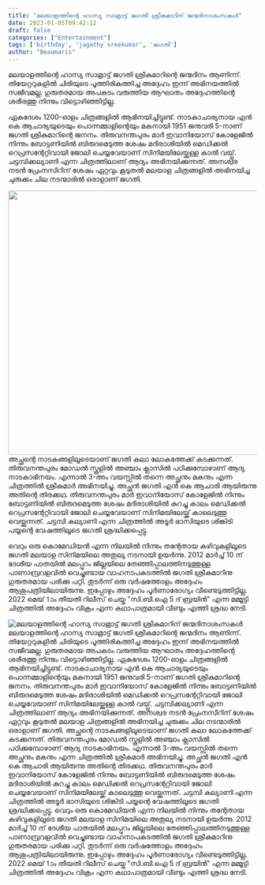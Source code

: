 ```yaml
---
title: "മലയാളത്തിന്റെ ഹാസ്യ സാമ്രാട്ട് ജഗതി ശ്രീകുമാറിന് ജന്മദിനാശംസകൾ"
date: 2023-01-05T09:42:12
draft: false
categories: ["Entertainment"]
tags: ['birthday', 'jagathy sreekumar', 'ജഗതി']
author: "Beaumaris"
---
```


മലയാളത്തിന്റെ ഹാസ്യ സാമ്രാട്ട് ജഗതി ശ്രീകുമാറിന്റെ ജന്മദിനം ആണിന്ന്. തിയേറ്ററുകളിൽ ചിരിയുടെ പൂത്തിരികത്തിച്ച അദ്ദേഹം ഇന്ന് അഭിനയത്തിൽ സജീവമല്ല. ഗുരുതരമായ അപകടം വരുത്തിയ ആഘാതം അദ്ദേഹത്തിന്റെ ശരീരത്തു നിന്നും വിട്ടൊഴിഞ്ഞിട്ടില്ല.

ഏകദേശം 1200-ഓളം ചിത്രങ്ങളിൽ ആഭിനയിച്ചിട്ടുണ്ട്. നാടകാചാര്യനായ എൻ കെ ആചാര്യയുടെയും പൊന്നമ്മാളിന്റെയും മകനായി 1951 ജനുവരി 5-നാണ് ജഗതി ശ്രീകുമാറിന്റെ ജനനം. തിരുവനന്തപുരം മാർ ഇവാനിയോസ് കോളേജിൽ നിന്നും ബോട്ടണിയിൽ ബിരുദമെടുത്ത ശേഷം മദിരാശിയിൽ മെഡിക്കൽ റെപ്രസന്റേറ്റിവായി ജോലി ചെയ്യവേയാണ് സിനിമയിലേയ്ക്കുള്ള കാൽ വയ്പ്പ്‌. ചട്ടമ്പിക്കല്യാണി എന്ന ചിത്രത്തിലാണ് ആദ്യം അഭിനയിക്കുന്നത്. അനശ്വര നടൻ പ്രേംനസീറിന് ശേഷം ഏറ്റവും കൂടുതൽ മലയാള ചിത്രങ്ങളിൽ അഭിനയിച്ച ചുരുക്കം ചില നടന്മാരിൽ ഒരാളാണ് ജഗതി.

<img class=" wp-image-377492 aligncenter" src="https://cdn.boolokam.com/articles/2023/01/1212-2.jpg" alt="" width="715" height="536" />അച്ഛന്റെ നാടകങ്ങളിലൂടെയാണ് ജഗതി കലാ ലോകത്തേക്ക് കടക്കുന്നത്. തിരുവനന്തപുരം മോഡൽ സ്കൂളിൽ അഞ്ചാം ക്ലാസിൽ പഠിക്കുമ്പോഴാണ് ആദ്യ നാടകാഭിനയം. എന്നാൽ 3-അം വയസ്സിൽ തന്നെ അച്ഛനും മകനും എന്ന ചിത്രത്തിൽ ശ്രീകുമാർ അഭിനയിച്ചു. അച്ഛൻ ജഗതി എൻ കെ ആചാരി ആയിരുന്നു അതിന്റെ തിരക്കഥ. തിരുവനന്തപുരം മാർ ഇവാനിയോസ് കോളേജിൽ നിന്നും ബോട്ടണിയിൽ ബിരുദമെടുത്ത ശേഷം മദിരാശിയിൽ കുറച്ചു കാലം മെഡിക്കൽ റെപ്രസന്റേറ്റിവായി ജോലി ചെയ്യവേയാണ് സിനിമയിലേയ്ക്ക് കാലെടുത്തു വെയ്ക്കുന്നത്. ചട്ടമ്പി കല്യാണി എന്ന ചിത്രത്തിൽ അടൂർ ഭാസിയുടെ ശിങ്കിടി പയ്യന്റെ വേഷത്തിലൂടെ ജഗതി ശ്രദ്ധിക്കപ്പെട്ടു.

വെറും ഒരു കൊമേഡിയൻ എന്ന നിലയിൽ നിന്നും തന്റേതായ കഴിവുകളിലൂടെ ജഗതി മലയാള സിനിമയിലെ അതുല്യ നടനായി ഉയർന്നു. 2012 മാർച്ച് 10 ന് ദേശീയ പാതയിൽ മലപ്പുറം ജില്ലയിലെ തേഞ്ഞിപ്പാലത്തിനടുത്തുള്ള പാണാമ്പ്രവളവിൽ വെച്ചുണ്ടായ വാഹനാപകടത്തിൽ ജഗതി ശ്രീകുമാറിനു ഗുരുതരമായ പരിക്കു പറ്റി. തുടർന്ന് ഒരു വർഷത്തോളം അദ്ദേഹം ആശുപത്രിയിലായിരുന്നു. ഇപ്പോഴും അദ്ദേഹം പൂർണാരോഗ്യം വീണ്ടെടുത്തിട്ടില്ല. 2022 മെയ് 1ാം തീയതി റിലീസ് ചെയ്ത "സി.ബി.ഐ 5 ദ് ബ്രയിൻ" എന്ന മമ്മൂട്ടി ചിത്രത്തിൽ അദ്ദേഹം വിക്രം എന്ന കഥാപാത്രമായി വീണ്ടും എത്തി ശ്രദ്ധ നേടി.


![മലയാളത്തിന്റെ ഹാസ്യ സാമ്രാട്ട് ജഗതി ശ്രീകുമാറിന് ജന്മദിനാശംസകൾ](https://cdn.boolokam.com/articles/2023/01/1212-2.jpg)മലയാളത്തിന്റെ ഹാസ്യ സാമ്രാട്ട് ജഗതി ശ്രീകുമാറിന്റെ ജന്മദിനം ആണിന്ന്. തിയേറ്ററുകളിൽ ചിരിയുടെ പൂത്തിരികത്തിച്ച അദ്ദേഹം ഇന്ന് അഭിനയത്തിൽ സജീവമല്ല. ഗുരുതരമായ അപകടം വരുത്തിയ ആഘാതം അദ്ദേഹത്തിന്റെ ശരീരത്തു നിന്നും വിട്ടൊഴിഞ്ഞിട്ടില്ല. ഏകദേശം 1200-ഓളം ചിത്രങ്ങളിൽ ആഭിനയിച്ചിട്ടുണ്ട്. നാടകാചാര്യനായ എൻ കെ ആചാര്യയുടെയും പൊന്നമ്മാളിന്റെയും മകനായി 1951 ജനുവരി 5-നാണ് ജഗതി ശ്രീകുമാറിന്റെ ജനനം. തിരുവനന്തപുരം മാർ ഇവാനിയോസ് കോളേജിൽ നിന്നും ബോട്ടണിയിൽ ബിരുദമെടുത്ത ശേഷം മദിരാശിയിൽ മെഡിക്കൽ റെപ്രസന്റേറ്റിവായി ജോലി ചെയ്യവേയാണ് സിനിമയിലേയ്ക്കുള്ള കാൽ വയ്പ്പ്‌. ചട്ടമ്പിക്കല്യാണി എന്ന ചിത്രത്തിലാണ് ആദ്യം അഭിനയിക്കുന്നത്. അനശ്വര നടൻ പ്രേംനസീറിന് ശേഷം ഏറ്റവും കൂടുതൽ മലയാള ചിത്രങ്ങളിൽ അഭിനയിച്ച ചുരുക്കം ചില നടന്മാരിൽ ഒരാളാണ് ജഗതി. അച്ഛന്റെ നാടകങ്ങളിലൂടെയാണ് ജഗതി കലാ ലോകത്തേക്ക് കടക്കുന്നത്. തിരുവനന്തപുരം മോഡൽ സ്കൂളിൽ അഞ്ചാം ക്ലാസിൽ പഠിക്കുമ്പോഴാണ് ആദ്യ നാടകാഭിനയം. എന്നാൽ 3-അം വയസ്സിൽ തന്നെ അച്ഛനും മകനും എന്ന ചിത്രത്തിൽ ശ്രീകുമാർ അഭിനയിച്ചു. അച്ഛൻ ജഗതി എൻ കെ ആചാരി ആയിരുന്നു അതിന്റെ തിരക്കഥ. തിരുവനന്തപുരം മാർ ഇവാനിയോസ് കോളേജിൽ നിന്നും ബോട്ടണിയിൽ ബിരുദമെടുത്ത ശേഷം മദിരാശിയിൽ കുറച്ചു കാലം മെഡിക്കൽ റെപ്രസന്റേറ്റിവായി ജോലി ചെയ്യവേയാണ് സിനിമയിലേയ്ക്ക് കാലെടുത്തു വെയ്ക്കുന്നത്. ചട്ടമ്പി കല്യാണി എന്ന ചിത്രത്തിൽ അടൂർ ഭാസിയുടെ ശിങ്കിടി പയ്യന്റെ വേഷത്തിലൂടെ ജഗതി ശ്രദ്ധിക്കപ്പെട്ടു. വെറും ഒരു കൊമേഡിയൻ എന്ന നിലയിൽ നിന്നും തന്റേതായ കഴിവുകളിലൂടെ ജഗതി മലയാള സിനിമയിലെ അതുല്യ നടനായി ഉയർന്നു. 2012 മാർച്ച് 10 ന് ദേശീയ പാതയിൽ മലപ്പുറം ജില്ലയിലെ തേഞ്ഞിപ്പാലത്തിനടുത്തുള്ള പാണാമ്പ്രവളവിൽ വെച്ചുണ്ടായ വാഹനാപകടത്തിൽ ജഗതി ശ്രീകുമാറിനു ഗുരുതരമായ പരിക്കു പറ്റി. തുടർന്ന് ഒരു വർഷത്തോളം അദ്ദേഹം ആശുപത്രിയിലായിരുന്നു. ഇപ്പോഴും അദ്ദേഹം പൂർണാരോഗ്യം വീണ്ടെടുത്തിട്ടില്ല. 2022 മെയ് 1ാം തീയതി റിലീസ് ചെയ്ത "സി.ബി.ഐ 5 ദ് ബ്രയിൻ" എന്ന മമ്മൂട്ടി ചിത്രത്തിൽ അദ്ദേഹം വിക്രം എന്ന കഥാപാത്രമായി വീണ്ടും എത്തി ശ്രദ്ധ നേടി.
